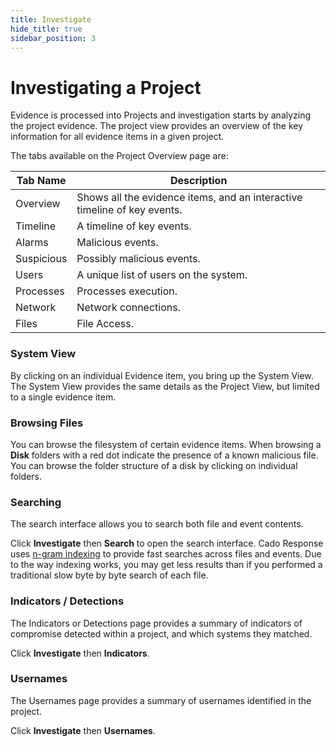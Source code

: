 ```yaml
---
title: Investigate
hide_title: true
sidebar_position: 3
---
```


# Investigating a Project

Evidence is processed into Projects and investigation starts by analyzing the project evidence.  The project view provides an overview of the key information for all evidence items in a given project.

The tabs available on the Project Overview page are:

| Tab Name | Description |
| -------- | ----------- |
| Overview | Shows all the evidence items, and an interactive timeline of key events. |
| Timeline | A timeline of key events. |
| Alarms | Malicious events. |
| Suspicious | Possibly malicious events. |
| Users | A unique list of users on the system. |
| Processes | Processes execution. |
| Network | Network connections. |
| Files | File Access. |

### System View
By clicking on an individual Evidence item, you bring up the System View.  The System View provides the same details as the Project View, but limited to a single evidence item.

### Browsing Files
You can browse the filesystem of certain evidence items. When browsing a **Disk** folders with a red dot  indicate the presence of a known malicious file.  You can browse the folder structure of a disk by clicking on individual folders.

### Searching
The search interface allows you to search both file and event contents.

Click **Investigate** then **Search** to open the search interface. Cado Response uses [n-gram indexing](https://www.elastic.co/guide/en/elasticsearch/reference/current/analysis-ngram-tokenizer.html) to provide fast searches across files and events. Due to the way indexing works, you may get less results than if you performed a traditional slow byte by byte search of each file.

### Indicators / Detections
The Indicators or Detections page provides a summary of indicators of compromise detected within a project, and which systems they matched.

Click **Investigate** then **Indicators**.

### Usernames
The Usernames page provides a summary of usernames identified in the project.

Click **Investigate** then **Usernames**.
